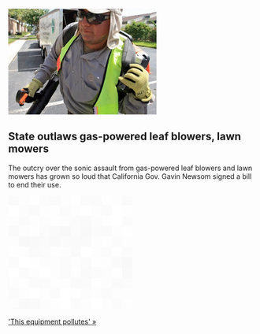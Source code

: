
![State outlaws gas-powered leaf blowers, lawn mowers](./20220203235857.png)
## State outlaws gas-powered leaf blowers, lawn mowers

The outcry over the sonic assault from gas-powered leaf blowers and lawn mowers has grown so loud that California Gov. Gavin Newsom signed a bill to end their use.

![pic](../square_bg.png)

['This equipment pollutes' »](https://www.yahoo.com/news/gas-powered-leaf-blowers-face-a-moment-of-reckoning-205028611.html)

